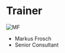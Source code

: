 <!SLIDE noprint smbullets>

# Trainer
<img id="staff" src="/global/_images/netways/staff/MF.jpg" alt="MF">

* Markus Frosch
 * Senior Consultant
